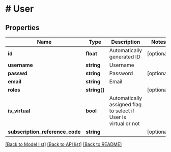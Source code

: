 # # User

## Properties

Name | Type | Description | Notes
------------ | ------------- | ------------- | -------------
**id** | **float** | Automatically generated ID | [optional] 
**username** | **string** | Username | 
**passwd** | **string** | Password | [optional] 
**email** | **string** | Email | 
**roles** | **string[]** |  | [optional] 
**is_virtual** | **bool** | Automatically assigned flag to select if User is virtual or not | 
**subscription_reference_code** | **string** |  | [optional] 

[[Back to Model list]](../../README.md#documentation-for-models) [[Back to API list]](../../README.md#documentation-for-api-endpoints) [[Back to README]](../../README.md)


